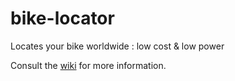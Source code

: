 # bike-locator
Locates your bike worldwide : low cost &amp; low power

Consult the [wiki](https://github.com/LieBtrau/bike-locator/wiki) for more information.
